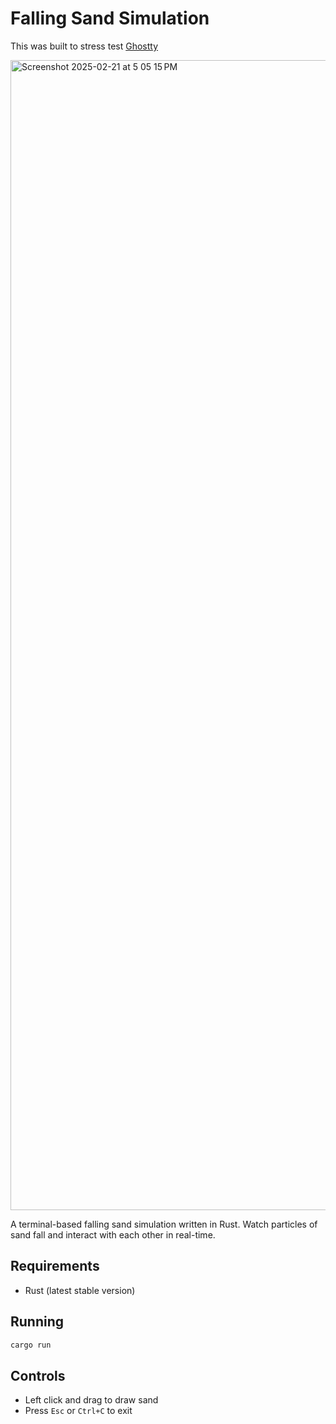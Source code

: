 # Falling Sand Simulation

This was built to stress test [Ghostty](https://ghostty.org/)

<img width="1840" alt="Screenshot 2025-02-21 at 5 05 15 PM" src="https://github.com/user-attachments/assets/45715c18-f900-40db-9559-6771a96b928e" />

A terminal-based falling sand simulation written in Rust. Watch particles of sand fall and interact with each other in real-time.

## Requirements

- Rust (latest stable version)

## Running

```bash
cargo run
```

## Controls

- Left click and drag to draw sand
- Press `Esc` or `Ctrl+C` to exit
